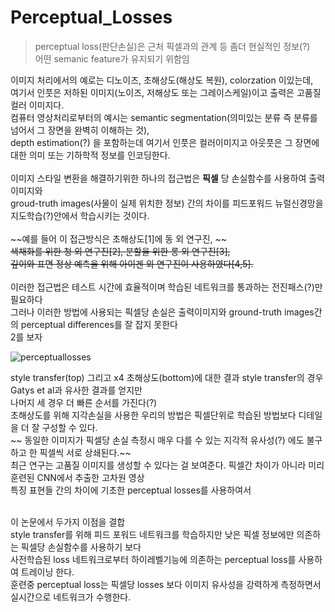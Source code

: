 # Perceptual_Losses 

> perceptual loss(판단손실)은 근처 픽셀과의 관계 등 좀더 현실적인 정보(?)</br>
어떤 semanic feature가 유지되기 위함임

이미지 처리에서의 예로는 디노이즈, 초해상도(해상도 복원), colorzation 이있는데, </br>
여기서 인풋은 저하된 이미지(노이즈, 저해상도 또는 그레이스케일)이고 출력은 고품질 컬러 이미지다.</br>
컴퓨터 영상처리로부터의 예시는 semantic segmentation(의미있는 분류 즉 분류를 넘어서 그 장면을 완벽히 이해하는 것), </br>
depth estimation(?) 을 포함하는데 여기서 인풋은 컬러이미지고 아웃풋은 그 장면에 대한 의미 또는 기하학적 정보를 인코딩한다. </br>
</br>
이미지 스타일 변환을 해결하기위한 하나의 접근법은 **픽셀** 당 손실함수를 사용하여 출력이미지와</br>
groud-truth images(사물이 실제 위치한 정보) 간의 차이를 피드포워드 뉴럴신경망을 지도학습(?)안에서 학습시키는 것이다. </br>
</br>
~~예를 들어 이 접근방식은 초해상도[1]에 동 외 연구진, ~~</br>
~~색채화를 위한 청 외 연구진[2], 분할을 위한 롱 외 연구진[3],~~ </br>
~~깊이와 표면 정상 예측을 위해 아이겐 외 연구진이 사용하였다[4,5].~~</br> 
</br>
이러한 접근법은 테스트 시간에 효율적이며 학습된 네트워크를 통과하는 전진패스(?)만 필요하다 </br>
그러나 이러한 방법에 사용되는 픽셀당 손실은 출력이미지와 ground-truth images간의 perceptual differences를 잘 잡지 못한다</br>
2를 보자</br>

![perceptuallosses](https://user-images.githubusercontent.com/43857226/64936736-4ff82c80-d892-11e9-93b3-506cc33c1868.JPG) </br>

style transfer(top) 그리고 x4 초해상도(bottom)에 대한 결과 style transfer의 경우 Gatys et al과 유사한 결과를 얻지만 </br>
나머지 세 경우 더 빠른 순서를 가진다(?) </br>
초해상도를 위해 지각손실을 사용한 우리의 방법은 픽셀단위로 학습된 방법보다 디테일을 더 잘 구성할 수 있다. </br>
~~ 동일한 이미지가 픽셀당 손실 측정시 매우 다를 수 있는 지각적 유사성(?) 에도 불구하고 한 픽셀씩 서로 상쇄된다.~~ </br>
최근 연구는 고품질 이미지를 생성할 수 있다는 걸 보여준다. 픽셀간 차이가 아니라 미리 훈련된 CNN에서 추출한 고차원 영상</br>
특징 표현들 간의 차이에 기초한 perceptual losses를 사용하여서 </br>
</br>

이 논문에서 두가지 이점을 결합 </br>
style transfer를 위해 피드 포워드 네트워크를 학습하지만 낮은 픽셀 정보에만 의존하는 픽셀당 손실함수를 사용하기 보다</br>
사전학습된 loss 네트워크로부터 하이레벨기능에 의존하는 perceptual loss를 사용하여 트레이닝 한다.</br>
훈련중 perceptual loss는 픽셀당 losses 보다 이미지 유사성을 강력하게 측정하면서 실시간으로 네트워크가 수행한다. </br>
